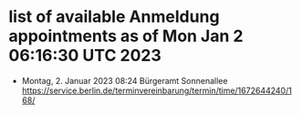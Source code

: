 # list of available Anmeldung appointments as of Mon Jan  2 06:16:30 UTC 2023
- Montag, 2. Januar 2023 08:24 Bürgeramt Sonnenallee https://service.berlin.de/terminvereinbarung/termin/time/1672644240/168/
